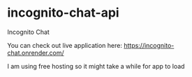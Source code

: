 # incognito-chat-api

Incognito Chat

You can check out live application here:
https://incognito-chat.onrender.com/

I am using free hosting so it might take a while for app to load
